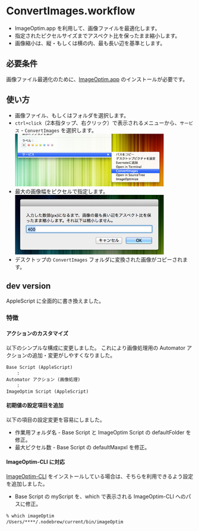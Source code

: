 # ConvertImages.workflow

* ImageOptim.app を利用して、画像ファイルを最適化します。
* 指定されたピクセルサイズまでアスペクト比を保ったまま縮小します。
* 画像縮小は、縦・もしくは横の内、最も長い辺を基準とします。


## 必要条件

画像ファイル最適化のために、[ImageOptim.app](http://imageoptim.com/) のインストールが必要です。


## 使い方

* 画像ファイル、もしくはフォルダを選択します。
* `ctrl+click`（2本指タップ、右クリック）で表示されるメニューから、`サービス` - `ConvertImages` を選択します。  
![select](./img/ci2.png)
* 最大の画像幅をピクセルで指定します。  
![setting](./img/ci3.png)
* デスクトップの `ConvertImages` フォルダに変換された画像がコピーされます。




## dev version

AppleScript に全面的に書き換えました。

### 特徴

#### アクションのカスタマイズ

以下のシンプルな構成に変更しました。
これにより画像処理用の Automator アクションの追加・変更がしやすくなりました。

```
Base Script (AppleScript)
    :
Automator アクション (画像処理)
    :
ImageOptim Script (AppleScript)
```


#### 初期値の設定項目を追加

以下の項目の設定変更を容易にしました。

* 作業用フォルダ名 - Base Script と ImageOptim Script の defaultFolder を修正。
* 最大ピクセル数 - Base Script の defaultMaxpxl を修正。


#### ImageOptim-CLI に対応

[ImageOptim-CLI](http://jamiemason.github.io/ImageOptim-CLI/) をインストールしている場合は、そちらを利用できるよう設定を追加しました。

* Base Script の myScript を、which で表示される ImageOptim-CLI へのパスに修正。

```
% which imageOptim
/Users/****/.nodebrew/current/bin/imageOptim
```
